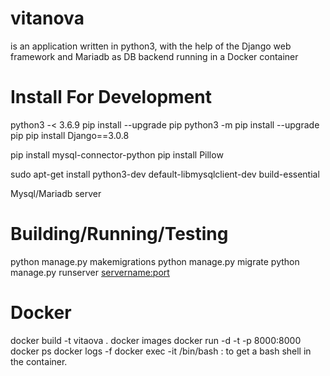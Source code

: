 # vitanova 

is an application written in python3,
with the help of the Django web framework and Mariadb as DB backend 
running in a Docker container

# Install For Development

python3 -< 3.6.9
pip install --upgrade pip
python3 -m pip install --upgrade pip
pip install Django==3.0.8

pip install mysql-connector-python
pip install Pillow

sudo apt-get install python3-dev default-libmysqlclient-dev build-essential

Mysql/Mariadb server

# Building/Running/Testing

python manage.py makemigrations
python manage.py migrate
python manage.py runserver <servername:port>


# Docker 

docker  build -t vitaova . 
docker images
docker run -d -t -p 8000:8000 <container-id>
docker ps
docker logs -f <container-id>
docker exec -it <container-id> /bin/bash : to get a bash shell in the container.
